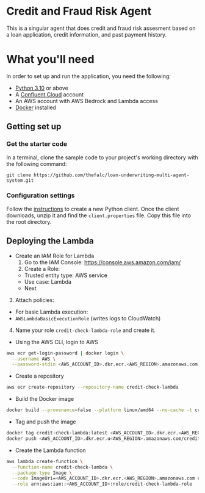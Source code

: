 # Credit and Fraud Risk Agent
This is a singular agent that does credit and fraud risk assesment based on a loan application, credit information, and past payment history.

# What you'll need
In order to set up and run the application, you need the following:

* [Python 3.10](https://www.python.org/downloads/) or above
* A [Confluent Cloud](https://www.confluent.io/) account
* An AWS account with AWS Bedrock and Lambda access
* [Docker](https://www.docker.com/) installed

## Getting set up

### Get the starter code
In a terminal, clone the sample code to your project's working directory with the following command:

```shell
git clone https://github.com/thefalc/loan-underwriting-multi-agent-system.git
```

### Configuration settings

Follow the [instructions](https://docs.confluent.io/cloud/current/client-apps/config-client.html) to create a new Python client. Once the client downloads, unzip it and find the `client.properties` file. Copy this file into the root directory.

## Deploying the Lambda

* Create an IAM Role for Lambda
  1. Go to the IAM Console: https://console.aws.amazon.com/iam/
  2. Create a Role:
    * Trusted entity type: AWS service
    * Use case: Lambda
    * Next

3. Attach policies:
* For basic Lambda execution:
* `AWSLambdaBasicExecutionRole` (writes logs to CloudWatch)

4. Name your role `credit-check-lambda-role` and create it.

* Using the AWS CLI, login to AWS

```bash
aws ecr get-login-password | docker login \
  --username AWS \
  --password-stdin <AWS_ACCOUNT_ID>.dkr.ecr.<AWS_REGION>.amazonaws.com
```

* Create a repository

```bash
aws ecr create-repository --repository-name credit-check-lambda
```

* Build the Docker image

```bash
docker build --provenance=false --platform linux/amd64 --no-cache -t credit-check-lambda . 
```

* Tag and push the image

```bash
docker tag credit-check-lambda:latest <AWS_ACCOUNT_ID>.dkr.ecr.<AWS_REGION>.amazonaws.com/credit-check-lambda:latest
docker push <AWS_ACCOUNT_ID>.dkr.ecr.u<AWS_REGION>.amazonaws.com/credit-check-lambda:latest
```

* Create the Lambda function

```bash
aws lambda create-function \
  --function-name credit-check-lambda \
  --package-type Image \
  --code ImageUri=<AWS_ACCOUNT_ID>.dkr.ecr.<AWS_REGION>.amazonaws.com credit-check-lambda:latest \
  --role arn:aws:iam::<AWS_ACCOUNT_ID>:role/credit-check-lambda-role
```